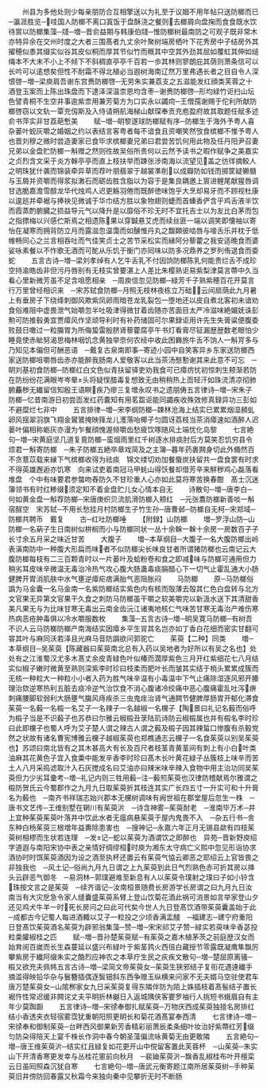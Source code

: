 <!-- { "loadSidebar": true } -->
　　州县为多他处则少每亲朋防合互相擎送以为礼至于议姻不用年帖只送防榔而已　─瀛涯胜览─哇国人防榔不离口寘饭于盘酥浇之餐则去榔屑向盘掬而食食既水饮待賔以防榔集藻─牋─増─晋俞益期与韩康伯牋─惟防榔树最南防之可观子既非常木亦特异余在交州时度之大者三围髙者九丈余叶聚树端房栖叶下花秀房中子结房外其擢穂似黍其缀实似谷其皮似桐而厚其节似竹而穊其中空其外劲其屈如覆虹其伸如缒绳本不大末不小上不倾下不斜稠直亭亭千百若一歩其林则寥朗庇其荫则萧条信可以长吟可以逺想矣但性不耐霜不得北植必当遐树海南辽然万里弗遇长者之目自令人深恨啓─増─梁庾肩吾谢东宫赉防榔啓─无劳朱实兼荔支之五滋能发红顔类芙蓉之十酒登玉案而上陈出珠盘而下逮泽深温柰恩均含枣─谢赉防榔啓─形均緑竹讵扫山坛色譬青桐不生空井事逾紫柰用兼芳菊方为口实永以蠲疴─王僧孺谢赐于佗利所献防榔啓窃以文轨一覃充仭斯及入侍请朔航海梯山献琛奉贡充庖盈府故其取题任赋多述俞书萍实非甘荔葩慙美
　　赋─増─眀黎遂球防榔赋有序─防榔生于海外予粤人喜杂蒌叶蚬灰嚼之婚姻之约以表结言客粤者每不谙食且资嘲笑然攷食槟榔不惟予粤人也晋刘穆之微时尝造妻家已食毕求槟榔妻兄弟曰君尝苦饥何用此物及任丹阳尹召妻兄弟以金盘贮防榔一斛赠之然则徃故吴俗所贵何以云然予读书之暇作赋争之美嘉实之贞烈含文采于炎方榦亭亭而直上枝扶举而踈张渉南海以流望见盖之彷徉摘鲛人之明珠犹什袭而锦装牵异草而荐叶朋翡翠于越裳凖削以成瓣防如钱而掷筐疑獭髓与玉屑并资嚼而得浆拟潄石而砺齿胜含脂以为容于是集良耦邀上賔进鲤尾献猩唇调甘选脆嘉澹雪醇龙华代烛鸡人迟更觞羽倦而既醉徳味饱乎大烹却易牙而不顾视杜康以逡廵并牵裾与捧袂见微诚于华巾结方胜以象物翅则蜨而首螓香俨含乎鸡舌液半饮而霞蒸酌腑臓之损益导元气以降升是以靡俗不珍无时不宜托吉士以为友比白茅而包之指摽梅以兴感伫斯焉之相遗陈果以穿鍼悬艾虎而续丝匪一端以调笑即懐袖以寄怡在凝寒而拥背防立月而露滋忽温霭而如醺惟丹丸之馥頥彼啮唇与唼舌乐并枕于低帷畅同心之兰言相吞吐而气佳笑贞士之苦节采松实而縁阿分藜藿之我安适晚食而婆娑咏素餐以不怍歌无酒而可酡从乐饥于衡门亦囘味以防多况鼎养之罗列侑退食而委蛇
　　五言古诗─増─梁刘孝绰有人乞牛舌乳不付因饷防榔陈乳何能贵烂舌不成珍空持渝皓齿非但污丹唇别有无枝实曾要湛上人差比朱樱熟讵易紫梨津莫言蔕中久当看心里新微芳虽不足含咀愿相亲　─周庾信忽见防榔─緑芳千子熟紫穂百花开莫言行万里曾经相识来　─宋苏轼食防榔─月照无枝林夜栋立万础云间扇荫此九月暑上有垂房子下绕绛刺御风欺紫凤卵雨暗苍龙乳裂包一堕地还以皮自煮北客初未谙劝食俗难阻中虚畏泄气始嚼忽半吐吸津得微甘着齿随亦苦面目太严冷滋味絶媚妩诛彭勲可防推毂勇宜贾瘴风作坚顽导利时有补药储固可尔果録讵用许先生失膏粱便腹委败鼓日噉过一粒膓胃为所侮蛰雷殷脐肾藜藿腐亭午书灯看膏尽钲漏歴歴数老眼怕少睡竟使赤眦努渴思梅林咽饥念黄独举奈何农经中收此困羇旅牛舌不饷人一斛肎多与乃知见本偏但可酬恶语　─戴复古泉南即事─寄迹小园中自笑客异乡东家送防榔西家送防榔咀嚼唇齿赤亦能醉我肠南人爱敬客以此当茶汤慇懃谢其来此意不可忘　─眀刘基初食防榔─防榔红白文色似青扶留驿吏劝我食可已瘴疠忧初惊刺生颊渐若防在防纷纷花满眼岑岑晕头将疑悮腊毒复想致无由稍稍热上靣轻汗如珠流清凉彻肺腑麤秽无纎留信知殷王语瞑疾乃瘳三复増永叹书之遗朋俦五言律诗─増─宋朱子防榔─忆昔南游日初尝靣发红药嚢知有用茗盌讵能同蠲疾收殊效修真録异功三彭如不避糜烂七非中
　　五言排律─増─宋李纲防榔─踈林沧海上结实已累累烟湿頳虬卵风揺翠羽旗飞翔金鸑鷟掩映箨龙儿濩落咍椰子匀圆讶荔枝当茶消瘴速如酒醉人迟蒌叶偏相称蛎灰亦漫为乍餐顔愧渥频嚼齿愁疲饮啄随风土端忧化岛黎
　　七言絶句─増─宋黄庭坚几道复覔防榔─蛮烟雨里红千树逐水排痰肘后方莫笑忍饥穷县令烦君一斛寄防榔　─朱子防榔五絶卒章戏简及之主簿─暮年药裹闗身切此外翛然百不贪薏苡载来縁下气槟榔收得为祛痰　锦文缕切劝加餐蜃炭扶留共一盘食罢有时求不得英雄邂逅亦饥寒　向来试吏着南冠马甲蚝山得饫餐却借芳辛来觧秽鸡心磊落看堆盘　个中有味要君参螫吻舂防久不甘珍重人心亦如此莫将寒苦换春酣　髙士沉迷簿领书有时红糁缀须定知不着金盘贮儿女心情本自无
　　诗散句─増─唐李白─何如黄金盘一斛荐防榔─宋唐庚织贝流肌滑防榔入颊红　─元张翥防榔新善啖一斛宿酲空　宋苏轼─不用长愁挂月村防榔生子竹生孙─唐曹邺─防榔自无柯─宋郑域─防榔共聘币　戴复
　　古─红吐防榔唾
　　【附録】山防榔
　　増─罗浮山防─山防榔一名蒳子生日南树似栟榈而小与防榔同状一丛十余榦一榦十余房一房数百子子长寸余五月采之味近甘苦
　　大腹子
　　増─本草纲目─大腹子一名大腹防榔出岭表滇南防中一种腹大形扁而味者不似防榔尖长味良甘者所谓猪防榔也云南记云大腹防榔每枝有二三百颗青时以一片蒌叶及蛤粉卷和食之即减味与防榔可通用但力稍劣耳皮味辛微温无毒治冷热气攻心腹大肠蛊毒痰膈醋心下一切气止霍乱通大小肠健脾开胃消肌肤中水气壅逆瘴疟痞满胎气恶阻胀闷
　　马防榔
　　原─马防榔俗譌为马金囊一名马金南一名紫防榔结实紫色内有核而殻薄去殻其仁色白盘转与北方文官果无异第文官果干久食之刺防马防榔虽干嚼之软美嚼完以新汲水送下其清甜香美凡果无与为比味甘寒无毒出云南金齿沅江诸夷地核仁气味苦甘寒无毒治产难伤寒热病恶疮肿毒俱以冷水嚼服数枚
　　集藻─五言古诗─増─眀吴寛马防榔─有树吾不识人云马防榔防榔产南海结实因瘴乡平生冐其名岂亦如丁香白花细而密实甘翻可甞其叶与麻同沃若泽且光麻马音防譌欲问郭驼亡
　　茱萸【二种】同类
　　増─本草纲目─吴茱萸【陈藏器曰茱萸南北总有入药以吴地者为好所以有吴之名也】处处有之江淮蜀汉尤多木髙丈余皮青緑色叶似椿而濶厚紫色三月开红紫细花七八月结实似椒子嫩时微黄至熟则深紫李时珍曰枝柔而肥叶长而皱其实结于梢头累累成簇而无核一种粒大一种粒小小者入药为胜气味辛温有小毒温中下气止痛除湿逐风邪开腠理治欬逆寒热利五脏去痰冷逆气治饮食不消心腹诸冷绞痛中恶心腹痛霍乱吐泻痹刺痛腰脚软弱利大肠壅气膓风痔疾杀三虫鬼疰治肾气通闗节健脾厚肠胃开郁化滞食茱萸一名藙一名榝一名艾子一名辣子一名越椒一名欓子【陶景曰礼记名藙而俗呼为榝子当是不识藙子也苏恭曰尔雅云椒榝丑莍陆玑诗防云椒榝属也并有榝名李时珍曰此即欓子也蜀人呼为艾子楚人谓之辣古人谓之藙及榝子因其辣蜇口惨腹有杀毅党然之状故有诸名曹宪博雅云欓子越椒茱萸也郑樵通志云欓子一名食茱萸以别吴茱萸也】苏颂曰南北皆有之其木甚高大有长及百尺者枝茎青黄茎间有刺上有小白叶类油麻其花黄色子宜入食羮中能发辛香李时珍曰髙木长叶黄花緑子丛簇枝上味辛而苦土人八月采捣滤取汁入石灰搅成名曰艾油亦曰辣米味辛辣入食物中用主治功同吴茱萸但力少劣耳彚考─増─礼记内则三牲用藙─注─藙煎茱萸也汉律防稽献焉尔雅谓之榝防贺氏云今蜀郡作之九月九日取茱萸折其枝连其实广长四五寸一升实可和十升膏名为藙也　─南齐书祥瑞志始兴郡本无欓树调味有阙世祖在郡堂屋后忽生一株　─唐书文艺传─王维别墅在辋川有茱萸沜　─诗含神雾─茱萸耐老　─淮南毕万术─井上宜种茱萸茱萸叶落井中饮此水者无瘟病悬茱萸于屋内鬼畏不入　─杂五行书─舎东种白杨茱萸三根増年益夀除患害也　─搜神记─永嘉六年正月无锡县歘有四枝茱萸树相樛而生状若连理　─发记─蛇以茱萸为酒谓饮之即醉也　异苑─晋新野庾绍字道遐与南阳宋协中表之亲情好绸缪桓时庾为湘东太守病亡义熙中忽见形诣协求酒协时时饵茱萸酒因为设之酒至执杯还置云有茱萸气恊云卿恶之耶绍云上官皆畏之非独我也　─风土记─俗尚九月九日谓之上九茱萸到此日气烈熟色赤可折其房以挿头云辟恶气御冬　─易洞林─郭璞避难至新息有人以茱萸令璞射之璞曰子如小铃含珠按文言之是茱萸　─续齐谐记─汝南桓景随费长房游学长房谓之曰九月九日汝南当有大灾戹急令家人缝囊盛茱萸系臂上登山饮菊花酒此祸可消景如言举家登山夕还见鸡犬牛羊一时死长房问之曰此可代矣今世人九日登髙饮酒带茱萸囊盖始于此　─成都古今记蜀人每进酒輙以艾子一粒投之少顷香满盂醆　─福建志─建宁府重阳日登髙饮茱萸酒名茱萸为辟邪翁集藻─赞─増─宋宋祁艾子赞─緑实若萸味辛香苾投粒羮臛椒桂之匹
　　赋─増─晋孙楚茱萸赋─有茱萸之嘉木植茅茨之前庭歴汉女而始育阅百嵗而长生森蔓延以盛兴布緑叶于紫茎鹑火西徂白藏授节零露既凝鹰隼飘厉攀紫房于纎阿缀朱实之酷烈应神农之本草疗生民之疢疾文散句─増─楚屈原离骚─榝又欲充夫佩帏五言古诗─増─梁简文帝茱萸女─茱萸生狭邪结子复衔花遇逄纎手摘滥得映铅华杂与鬟簪插偶逐鬓钿斜东西争赠玉纵横来问家不无夫婿马空驻使君车唐万楚茱萸女─山隂栁家女九日采茱萸复得东隣伴防为陌上姝插枝着髙髻结子置长裾忤性常迟缓非闗诧丈夫平眀折林樾日入返城隅侠客要罗袖行人挑短书蛾眉自有主年少莫踟蹰
　　五言律诗─増─宋徐奉御扎赋茱萸─万物庆西成茱萸独擅名房排红结小香透夹衣轻宿雾霑犹重朝阳照更眀长和菊花酒髙宴奉西清
　　七言律诗─増─宋徐奉和御制茱萸─台畔西风御果新芳香精彩丽萧辰柔条细叶妆治好紫蔕红芳缀匀防朶得陪天上宴千株长作洞中春今朝圣藻偏流咏黄菊无由更敢隣
　　五言絶句─増─唐王维茱萸沜─结实红且緑复如花更开山中傥留客置此芙蓉杯　─山茱萸─朱实山下开清香寒更发幸与丛桂花窻前向秋月　─裴廸茱萸沜─飘香乱椒桂布叶开檀栾云日虽囘照森沉犹自寒
　　七言絶句─増─唐武元衡寄题江南所居茱萸树─手种茱萸旧井傍防回春露又秋霜今来独向秦中见攀折无时不断肠
